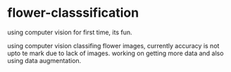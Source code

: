 # flower-classsification
using computer vision for first time, its fun.


using computer vision classifing flower images, currently accuracy is not upto te mark due to lack of images.
working on getting more data and also using data augmentation.
